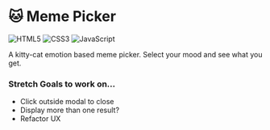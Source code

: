 # 🐱 Meme Picker

![HTML5](https://img.shields.io/badge/HTML5-E34F26?style=for-the-badge&logo=html5&logoColor=white)
![CSS3](https://img.shields.io/badge/CSS3-1572B6?style=for-the-badge&logo=css3&logoColor=white)
![JavaScript](https://img.shields.io/badge/JavaScript-F7DF1E?style=for-the-badge&logo=javascript&logoColor=black)

<!-- ![Screenshot](assets/screenshot.png)

✨ [CHOOSE AN EMOTION](https://oldagram-neon.vercel.app/) -->

A kitty-cat emotion based meme picker. Select your mood and see what you get.


### Stretch Goals to work on...
- Click outside modal to close
- Display more than one result?
- Refactor UX
